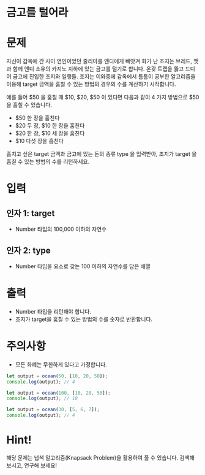 금고를 털어라
===

# 문제
자신이 감옥에 간 사이 연인이었던 줄리아를 앤디에게 빼앗겨 화가 난 조지는 브레드, 맷과 함께 앤디 소유의 카지노 지하에 있는 금고를 털기로 합니다. 온갖 트랩을 뚫고 드디어 금고에 진입한 조지와 일행들. 조지는 이와중에 감옥에서 틈틈이 공부한 알고리즘을 이용해 target 금액을 훔칠 수 있는 방법의 경우의 수를 계산하기 시작합니다.

예를 들어 $50 을 훔칠 때 $10, $20, $50 이 있다면 다음과 같이 4 가지 방법으로 $50을 훔칠 수 있습니다.

* $50 한 장을 훔친다
* $20 두 장, $10 한 장을 훔친다
* $20 한 장, $10 세 장을 훔친다
* $10 다섯 장을 훔친다

훔치고 싶은 target 금액과 금고에 있는 돈의 종류 type 을 입력받아, 조지가 target 을 훔칠 수 있는 방법의 수를 리턴하세요.

# 입력
## 인자 1: target
* Number 타입의 100,000 이하의 자연수

## 인자 2: type
* Number 타입을 요소로 갖는 100 이하의 자연수를 담은 배열

# 출력
* Number 타입을 리턴해야 합니다.
* 조지가 target을 훔칠 수 있는 방법의 수를 숫자로 반환합니다.

# 주의사항
* 모든 화폐는 무한하게 있다고 가정합니다.

```javascript
let output = ocean(50, [10, 20, 50]);
console.log(output); // 4

let output = ocean(100, [10, 20, 50]);
console.log(output); // 10

let output = ocean(30, [5, 6, 7]);
console.log(output); // 4
```

# Hint!
해당 문제는 냅색 알고리즘(Knapsack Problem)을 활용하여 풀 수 있습니다.
검색해 보시고, 연구해 보세요!